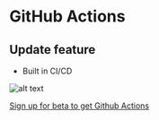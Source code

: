 # GitHub Actions
## Update feature

+ Built in CI/CD

![alt text](https://github.com/sandesh2026)

[Sign up for beta to get Github Actions](https://github.com/features/actions)


